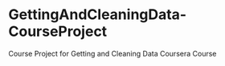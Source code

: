 # GettingAndCleaningData-CourseProject
Course Project for Getting and Cleaning Data Coursera Course
